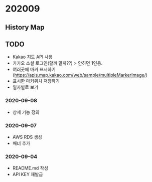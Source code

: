 # 202009

## History Map

## TODO
- Kakao 지도 API 사용
- 카카오 소셜 로그인(할까 말까??) > 안하면 1인용.
- 여러곳에 마커 표시하기(https://apis.map.kakao.com/web/sample/multipleMarkerImage/)
- 표시한 마커위치 저장하기
- 일자별로 보기

### 2020-09-08
- 상세 기능 정의

### 2020-09-07
- AWS RDS 생성
- 배너 추가

### 2020-09-04
- README.md 작성
- API KEY 재발급
